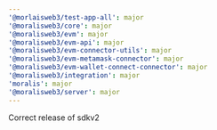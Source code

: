 ```yaml
---
'@morlaisweb3/test-app-all': major
'@moralisweb3/core': major
'@moralisweb3/evm': major
'@moralisweb3/evm-api': major
'@moralisweb3/evm-connector-utils': major
'@moralisweb3/evm-metamask-connector': major
'@moralisweb3/evm-wallet-connect-connector': major
'@moralisweb3/integration': major
'moralis': major
'@moralisweb3/server': major
---
```


Correct release of sdkv2
